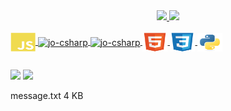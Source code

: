 
<div align="center">
  <a href="https://github.com/josceno">
  <img height="150em" src="https://github-readme-stats.vercel.app/api?username=josceno&show_icons=true&theme=dracula&include_all_commits=true&count_private=true"/>
  <img height="150em" src="https://github-readme-stats.vercel.app/api/top-langs/?username=josceno&layout=compact&langs_count=7&theme=dracula"/>
</div>
<div style="display: inline_block"><br>
  <img align="center" alt="jo-Js" height="30" width="40" src="https://raw.githubusercontent.com/devicons/devicon/master/icons/javascript/javascript-plain.svg">
  <img align="center" alt="jo-csharp" height="30" width="40"
src="https://cdn.jsdelivr.net/gh/devicons/devicon/icons/csharp/csharp-original.svg" />   
  <img align="center" alt="jo-csharp" height="30" width="40"
src="https://cdn.jsdelivr.net/gh/devicons/devicon/icons/java/java-original-wordmark.svg" />          
  <img align="center" alt="jo-HTML" height="30" width="40" src="https://raw.githubusercontent.com/devicons/devicon/master/icons/html5/html5-original.svg">
  <img align="center" alt="jo-CSS" height="30" width="40" src="https://raw.githubusercontent.com/devicons/devicon/master/icons/css3/css3-original.svg">
  <img align="center" alt="jo-Python" height="30" width="40" src="https://raw.githubusercontent.com/devicons/devicon/master/icons/python/python-original.svg">

  
</div>
  
  ##
 
<div> 
 
  
    
  <a href = "mailto:jdamasceno414@gmail.com"><img src="https://img.shields.io/badge/-Gmail-%23333?style=for-the-badge&logo=gmail&logoColor=white" target="_blank"></a>
  <a href="https://www.linkedin.com/in/joão-damasceno-21a23821a/" target="_blank"><img src="https://img.shields.io/badge/-LinkedIn-%230077B5?style=for-the-badge&logo=linkedin&logoColor=white" target="_blank"></a> 

 
</div>
message.txt
4 KB
